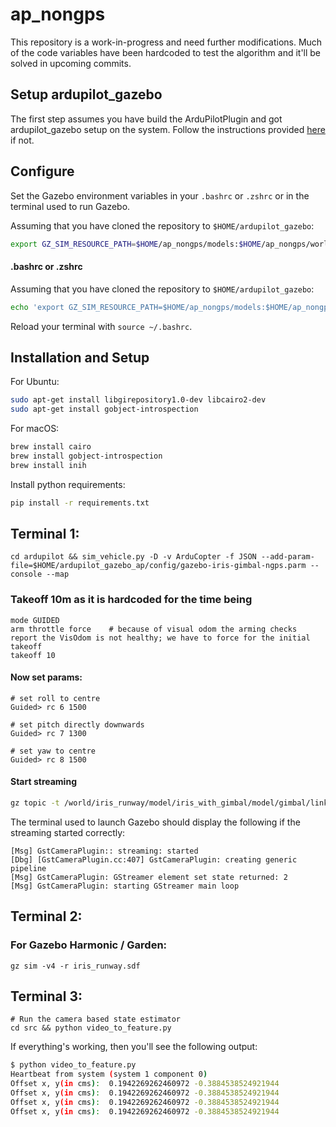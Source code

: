 # ap_nongps
This repository is a work-in-progress and need further modifications. Much of the code variables have been hardcoded to test the algorithm and it'll be solved in upcoming commits. 

## Setup ardupilot_gazebo
The first step assumes you have build the ArduPilotPlugin and got ardupilot_gazebo setup on the system. Follow the instructions provided [here](https://github.com/snktshrma/ardupilot_gazebo) if not.

## Configure

Set the Gazebo environment variables in your `.bashrc` or `.zshrc` or in 
the terminal used to run Gazebo.

Assuming that you have cloned the repository to `$HOME/ardupilot_gazebo`:

```bash
export GZ_SIM_RESOURCE_PATH=$HOME/ap_nongps/models:$HOME/ap_nongps/worlds:$GZ_SIM_RESOURCE_PATH
```

#### .bashrc or .zshrc

Assuming that you have cloned the repository to `$HOME/ardupilot_gazebo`:

```bash
echo 'export GZ_SIM_RESOURCE_PATH=$HOME/ap_nongps/models:$HOME/ap_nongps/worlds:$GZ_SIM_RESOURCE_PATH}' >> ~/.bashrc
```

Reload your terminal with `source ~/.bashrc`.

## Installation and Setup

For Ubuntu:

```bash
sudo apt-get install libgirepository1.0-dev libcairo2-dev
sudo apt-get install gobject-introspection
```

For macOS:

```bash
brew install cairo
brew install gobject-introspection
brew install inih
```

Install python requirements:
```bash
pip install -r requirements.txt
```

## Terminal 1:
    cd ardupilot && sim_vehicle.py -D -v ArduCopter -f JSON --add-param-file=$HOME/ardupilot_gazebo_ap/config/gazebo-iris-gimbal-ngps.parm --console --map

### Takeoff 10m as it is hardcoded for the time being
    mode GUIDED
    arm throttle force    # because of visual odom the arming checks report the VisOdom is not healthy; we have to force for the initial takeoff
    takeoff 10

#### Now set params:
    # set roll to centre
    Guided> rc 6 1500

    # set pitch directly downwards
    Guided> rc 7 1300

    # set yaw to centre
    Guided> rc 8 1500
    
#### Start streaming

```bash
gz topic -t /world/iris_runway/model/iris_with_gimbal/model/gimbal/link/pitch_link/sensor/camera/image/enable_streaming -m gz.msgs.Boolean -p "data: 1"
```

The terminal used to launch Gazebo should display the following if the streaming started correctly:

```
[Msg] GstCameraPlugin:: streaming: started
[Dbg] [GstCameraPlugin.cc:407] GstCameraPlugin: creating generic pipeline
[Msg] GstCameraPlugin: GStreamer element set state returned: 2
[Msg] GstCameraPlugin: starting GStreamer main loop
```


## Terminal 2: 
### For Gazebo Harmonic / Garden: 
    gz sim -v4 -r iris_runway.sdf
    
## Terminal 3:
    # Run the camera based state estimator
    cd src && python video_to_feature.py

If everything's working, then you'll see the following output:

```bash
$ python video_to_feature.py
Heartbeat from system (system 1 component 0)
Offset x, y(in cms):  0.1942269262460972 -0.3884538524921944
Offset x, y(in cms):  0.1942269262460972 -0.3884538524921944
Offset x, y(in cms):  0.1942269262460972 -0.3884538524921944
Offset x, y(in cms):  0.1942269262460972 -0.3884538524921944
```
    
